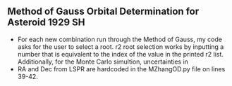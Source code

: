 ## Method of Gauss Orbital Determination for Asteroid 1929 SH

- For each new combination run through the Method of Gauss, my code asks for the user to select a root. r2 root selection works by inputting a number that is equivalent to the index of the value in the printed r2 list. Additionally, for the Monte Carlo simultion, uncertainties in
- RA and Dec from LSPR are hardcoded in the MZhangOD.py file on lines 39-42. 
